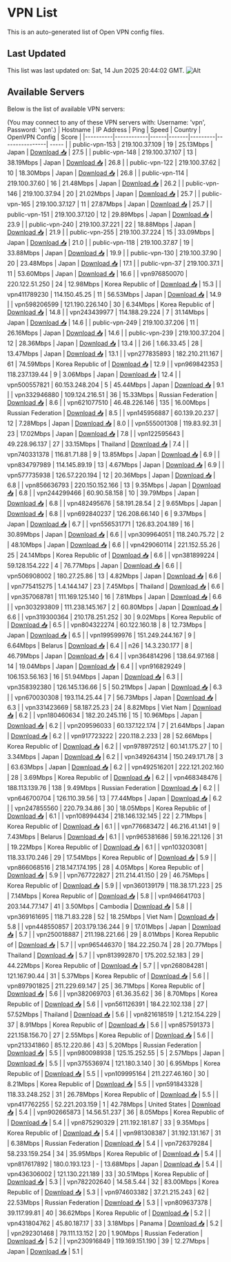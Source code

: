 # VPN List

This is an auto-generated list of Open VPN config files.

## Last Updated

This list was last updated on: Sat, 14 Jun 2025 20:44:02 GMT.
![Alt](https://repobeats.axiom.co/api/embed/186b98318ef1479477931607c1ad7d823f12451f.svg "Repobeats analytics image")

## Available Servers

Below is the list of available VPN servers:

(You may connect to any of these VPN servers with: Username: 'vpn', Password: 'vpn'.)
| Hostname | IP Address | Ping | Speed | Country | OpenVPN Config | Score |
|----------|------------|------|-------|---------|----------------| ----- |
| public-vpn-153 | 219.100.37.109 | 19 | 25.13Mbps | Japan | [Download 📥](./configs/server_0_JP.ovpn) | 27.5 |
| public-vpn-148 | 219.100.37.107 | 13 | 38.19Mbps | Japan | [Download 📥](./configs/server_1_JP.ovpn) | 26.8 |
| public-vpn-122 | 219.100.37.62 | 10 | 18.30Mbps | Japan | [Download 📥](./configs/server_2_JP.ovpn) | 26.8 |
| public-vpn-114 | 219.100.37.60 | 16 | 21.48Mbps | Japan | [Download 📥](./configs/server_3_JP.ovpn) | 26.2 |
| public-vpn-146 | 219.100.37.94 | 20 | 21.02Mbps | Japan | [Download 📥](./configs/server_4_JP.ovpn) | 25.7 |
| public-vpn-165 | 219.100.37.127 | 11 | 27.87Mbps | Japan | [Download 📥](./configs/server_5_JP.ovpn) | 25.7 |
| public-vpn-151 | 219.100.37.120 | 12 | 29.89Mbps | Japan | [Download 📥](./configs/server_6_JP.ovpn) | 23.9 |
| public-vpn-240 | 219.100.37.221 | 22 | 18.88Mbps | Japan | [Download 📥](./configs/server_7_JP.ovpn) | 21.9 |
| public-vpn-255 | 219.100.37.224 | 15 | 33.09Mbps | Japan | [Download 📥](./configs/server_8_JP.ovpn) | 21.0 |
| public-vpn-118 | 219.100.37.87 | 19 | 33.88Mbps | Japan | [Download 📥](./configs/server_9_JP.ovpn) | 19.9 |
| public-vpn-130 | 219.100.37.90 | 20 | 23.48Mbps | Japan | [Download 📥](./configs/server_10_JP.ovpn) | 17.1 |
| public-vpn-37 | 219.100.37.1 | 11 | 53.60Mbps | Japan | [Download 📥](./configs/server_11_JP.ovpn) | 16.6 |
| vpn976850070 | 220.122.51.250 | 24 | 12.98Mbps | Korea Republic of | [Download 📥](./configs/server_12_KR.ovpn) | 15.3 |
| vpn411789230 | 114.150.45.25 | 11 | 56.53Mbps | Japan | [Download 📥](./configs/server_13_JP.ovpn) | 14.9 |
| vpn598206599 | 121.190.226.140 | 30 | 6.34Mbps | Korea Republic of | [Download 📥](./configs/server_14_KR.ovpn) | 14.8 |
| vpn243439977 | 114.188.29.224 | 7 | 31.14Mbps | Japan | [Download 📥](./configs/server_15_JP.ovpn) | 14.6 |
| public-vpn-249 | 219.100.37.206 | 11 | 26.16Mbps | Japan | [Download 📥](./configs/server_16_JP.ovpn) | 14.6 |
| public-vpn-239 | 219.100.37.204 | 12 | 28.36Mbps | Japan | [Download 📥](./configs/server_17_JP.ovpn) | 13.4 |
| 2i6 | 1.66.33.45 | 28 | 13.47Mbps | Japan | [Download 📥](./configs/server_18_JP.ovpn) | 13.1 |
| vpn277835893 | 182.210.211.167 | 61 | 74.59Mbps | Korea Republic of | [Download 📥](./configs/server_19_KR.ovpn) | 12.9 |
| vpn969842353 | 118.237.139.44 | 9 | 3.06Mbps | Japan | [Download 📥](./configs/server_20_JP.ovpn) | 12.4 |
| vpn500557821 | 60.153.248.204 | 5 | 45.44Mbps | Japan | [Download 📥](./configs/server_21_JP.ovpn) | 9.1 |
| vpn332946880 | 109.124.216.51 | 36 | 15.33Mbps | Russian Federation | [Download 📥](./configs/server_22_RU.ovpn) | 8.6 |
| vpn621077510 | 46.48.226.146 | 135 | 16.00Mbps | Russian Federation | [Download 📥](./configs/server_23_RU.ovpn) | 8.5 |
| vpn145956887 | 60.139.20.237 | 12 | 7.28Mbps | Japan | [Download 📥](./configs/server_24_JP.ovpn) | 8.0 |
| vpn555001308 | 119.83.92.31 | 23 | 17.02Mbps | Japan | [Download 📥](./configs/server_25_JP.ovpn) | 7.8 |
| vpn122595643 | 49.228.96.137 | 27 | 33.15Mbps | Thailand | [Download 📥](./configs/server_26_TH.ovpn) | 7.4 |
| vpn740331378 | 116.81.71.88 | 9 | 13.85Mbps | Japan | [Download 📥](./configs/server_27_JP.ovpn) | 6.9 |
| vpn834797989 | 114.145.89.19 | 13 | 4.67Mbps | Japan | [Download 📥](./configs/server_28_JP.ovpn) | 6.9 |
| vpn577735938 | 126.57.220.194 | 12 | 20.36Mbps | Japan | [Download 📥](./configs/server_29_JP.ovpn) | 6.8 |
| vpn856636793 | 220.150.152.166 | 13 | 9.35Mbps | Japan | [Download 📥](./configs/server_30_JP.ovpn) | 6.8 |
| vpn244299466 | 60.90.58.158 | 10 | 39.79Mbps | Japan | [Download 📥](./configs/server_31_JP.ovpn) | 6.8 |
| vpn482495676 | 58.191.28.54 | 2 | 9.65Mbps | Japan | [Download 📥](./configs/server_32_JP.ovpn) | 6.8 |
| vpn692840237 | 126.208.66.140 | 6 | 9.37Mbps | Japan | [Download 📥](./configs/server_33_JP.ovpn) | 6.7 |
| vpn556531771 | 126.83.204.189 | 16 | 30.89Mbps | Japan | [Download 📥](./configs/server_34_JP.ovpn) | 6.6 |
| vpn309964051 | 118.240.75.72 | 2 | 48.10Mbps | Japan | [Download 📥](./configs/server_35_JP.ovpn) | 6.6 |
| vpn429060114 | 221.152.55.26 | 25 | 24.14Mbps | Korea Republic of | [Download 📥](./configs/server_36_KR.ovpn) | 6.6 |
| vpn381899224 | 59.128.154.222 | 4 | 76.77Mbps | Japan | [Download 📥](./configs/server_37_JP.ovpn) | 6.6 |
| vpn506908002 | 180.27.25.86 | 13 | 4.82Mbps | Japan | [Download 📥](./configs/server_38_JP.ovpn) | 6.6 |
| vpn775415275 | 1.4.144.147 | 23 | 7.45Mbps | Thailand | [Download 📥](./configs/server_39_TH.ovpn) | 6.6 |
| vpn357068781 | 111.169.125.140 | 16 | 7.81Mbps | Japan | [Download 📥](./configs/server_40_JP.ovpn) | 6.6 |
| vpn303293809 | 111.238.145.167 | 2 | 60.80Mbps | Japan | [Download 📥](./configs/server_41_JP.ovpn) | 6.6 |
| vpn319300364 | 210.178.251.252 | 30 | 9.02Mbps | Korea Republic of | [Download 📥](./configs/server_42_KR.ovpn) | 6.5 |
| vpn804322274 | 60.122.160.18 | 8 | 12.73Mbps | Japan | [Download 📥](./configs/server_43_JP.ovpn) | 6.5 |
| vpn199599976 | 151.249.244.167 | 9 | 6.64Mbps | Belarus | [Download 📥](./configs/server_44_BY.ovpn) | 6.4 |
| n26 | 14.3.230.177 | 8 | 46.79Mbps | Japan | [Download 📥](./configs/server_45_JP.ovpn) | 6.4 |
| vpn364814296 | 138.64.97.168 | 14 | 19.04Mbps | Japan | [Download 📥](./configs/server_46_JP.ovpn) | 6.4 |
| vpn916829249 | 106.153.56.163 | 16 | 51.94Mbps | Japan | [Download 📥](./configs/server_47_JP.ovpn) | 6.3 |
| vpn358392380 | 126.145.136.66 | 5 | 50.21Mbps | Japan | [Download 📥](./configs/server_48_JP.ovpn) | 6.3 |
| vpn670030308 | 193.114.25.44 | 7 | 56.73Mbps | Japan | [Download 📥](./configs/server_49_JP.ovpn) | 6.3 |
| vpn331423669 | 58.187.25.23 | 24 | 8.82Mbps | Viet Nam | [Download 📥](./configs/server_50_VN.ovpn) | 6.2 |
| vpn180460634 | 182.20.245.116 | 15 | 10.96Mbps | Japan | [Download 📥](./configs/server_51_JP.ovpn) | 6.2 |
| vpn209596033 | 60.137.122.174 | 7 | 21.64Mbps | Japan | [Download 📥](./configs/server_52_JP.ovpn) | 6.2 |
| vpn917723222 | 220.118.2.233 | 28 | 52.66Mbps | Korea Republic of | [Download 📥](./configs/server_53_KR.ovpn) | 6.2 |
| vpn978972512 | 60.141.175.27 | 10 | 3.34Mbps | Japan | [Download 📥](./configs/server_54_JP.ovpn) | 6.2 |
| vpn349264314 | 150.249.171.78 | 3 | 63.63Mbps | Japan | [Download 📥](./configs/server_55_JP.ovpn) | 6.2 |
| vpn492516201 | 222.121.202.160 | 28 | 3.69Mbps | Korea Republic of | [Download 📥](./configs/server_56_KR.ovpn) | 6.2 |
| vpn468348476 | 188.113.139.76 | 138 | 9.49Mbps | Russian Federation | [Download 📥](./configs/server_57_RU.ovpn) | 6.2 |
| vpn646700704 | 126.110.39.56 | 13 | 77.44Mbps | Japan | [Download 📥](./configs/server_58_JP.ovpn) | 6.2 |
| vpn247855560 | 220.79.34.86 | 30 | 18.05Mbps | Korea Republic of | [Download 📥](./configs/server_59_KR.ovpn) | 6.1 |
| vpn108994434 | 218.146.132.145 | 22 | 2.71Mbps | Korea Republic of | [Download 📥](./configs/server_60_KR.ovpn) | 6.1 |
| vpn776683472 | 46.216.41.141 | 9 | 7.43Mbps | Belarus | [Download 📥](./configs/server_61_BY.ovpn) | 6.1 |
| vpn965381686 | 59.16.221.126 | 31 | 19.22Mbps | Korea Republic of | [Download 📥](./configs/server_62_KR.ovpn) | 6.1 |
| vpn103203081 | 118.33.170.246 | 29 | 17.54Mbps | Korea Republic of | [Download 📥](./configs/server_63_KR.ovpn) | 5.9 |
| vpn866068516 | 218.147.174.195 | 28 | 4.05Mbps | Korea Republic of | [Download 📥](./configs/server_64_KR.ovpn) | 5.9 |
| vpn767722827 | 211.214.41.150 | 29 | 46.75Mbps | Korea Republic of | [Download 📥](./configs/server_65_KR.ovpn) | 5.9 |
| vpn360139179 | 118.38.171.223 | 25 | 7.14Mbps | Korea Republic of | [Download 📥](./configs/server_66_KR.ovpn) | 5.8 |
| vpn946641703 | 203.144.77.147 | 41 | 3.50Mbps | Cambodia | [Download 📥](./configs/server_67_KH.ovpn) | 5.8 |
| vpn369161695 | 118.71.83.228 | 52 | 18.25Mbps | Viet Nam | [Download 📥](./configs/server_68_VN.ovpn) | 5.8 |
| vpn448550857 | 203.179.136.244 | 9 | 17.01Mbps | Japan | [Download 📥](./configs/server_69_JP.ovpn) | 5.7 |
| vpn250018887 | 211.198.221.66 | 29 | 8.01Mbps | Korea Republic of | [Download 📥](./configs/server_70_KR.ovpn) | 5.7 |
| vpn965446370 | 184.22.250.74 | 28 | 20.77Mbps | Thailand | [Download 📥](./configs/server_71_TH.ovpn) | 5.7 |
| vpn813992870 | 175.202.52.183 | 29 | 44.22Mbps | Korea Republic of | [Download 📥](./configs/server_72_KR.ovpn) | 5.7 |
| vpn268084281 | 121.167.90.44 | 31 | 5.37Mbps | Korea Republic of | [Download 📥](./configs/server_73_KR.ovpn) | 5.6 |
| vpn897901825 | 211.229.69.147 | 25 | 36.71Mbps | Korea Republic of | [Download 📥](./configs/server_74_KR.ovpn) | 5.6 |
| vpn382069703 | 61.36.35.62 | 36 | 8.70Mbps | Korea Republic of | [Download 📥](./configs/server_75_KR.ovpn) | 5.6 |
| vpn561126391 | 184.22.102.138 | 27 | 57.52Mbps | Thailand | [Download 📥](./configs/server_76_TH.ovpn) | 5.6 |
| vpn821618519 | 1.212.154.229 | 37 | 8.91Mbps | Korea Republic of | [Download 📥](./configs/server_77_KR.ovpn) | 5.6 |
| vpn857591373 | 221.158.156.70 | 27 | 2.55Mbps | Korea Republic of | [Download 📥](./configs/server_78_KR.ovpn) | 5.6 |
| vpn213341860 | 85.12.220.86 | 43 | 5.20Mbps | Russian Federation | [Download 📥](./configs/server_79_RU.ovpn) | 5.5 |
| vpn980098938 | 125.15.252.55 | 5 | 2.57Mbps | Japan | [Download 📥](./configs/server_80_JP.ovpn) | 5.5 |
| vpn375536974 | 121.180.3.140 | 30 | 6.95Mbps | Korea Republic of | [Download 📥](./configs/server_81_KR.ovpn) | 5.5 |
| vpn109995164 | 211.227.46.160 | 30 | 8.21Mbps | Korea Republic of | [Download 📥](./configs/server_82_KR.ovpn) | 5.5 |
| vpn591843328 | 118.33.248.252 | 31 | 26.78Mbps | Korea Republic of | [Download 📥](./configs/server_83_KR.ovpn) | 5.5 |
| vpn417762255 | 52.221.203.159 | 1 | 42.78Mbps | United States | [Download 📥](./configs/server_84_US.ovpn) | 5.4 |
| vpn902665873 | 14.56.51.237 | 36 | 8.05Mbps | Korea Republic of | [Download 📥](./configs/server_85_KR.ovpn) | 5.4 |
| vpn875290329 | 211.192.181.87 | 33 | 9.35Mbps | Korea Republic of | [Download 📥](./configs/server_86_KR.ovpn) | 5.4 |
| vpn981308387 | 31.192.131.167 | 31 | 6.38Mbps | Russian Federation | [Download 📥](./configs/server_87_RU.ovpn) | 5.4 |
| vpn726379284 | 58.233.159.254 | 34 | 35.95Mbps | Korea Republic of | [Download 📥](./configs/server_88_KR.ovpn) | 5.4 |
| vpn817617892 | 180.0.193.123 | - | 13.68Mbps | Japan | [Download 📥](./configs/server_89_JP.ovpn) | 5.4 |
| vpn436306002 | 121.130.221.189 | 33 | 30.51Mbps | Korea Republic of | [Download 📥](./configs/server_90_KR.ovpn) | 5.3 |
| vpn782202640 | 14.58.5.44 | 32 | 83.00Mbps | Korea Republic of | [Download 📥](./configs/server_91_KR.ovpn) | 5.3 |
| vpn974603382 | 37.21.215.243 | 62 | 22.53Mbps | Russian Federation | [Download 📥](./configs/server_92_RU.ovpn) | 5.3 |
| vpn809637378 | 39.117.99.81 | 40 | 36.62Mbps | Korea Republic of | [Download 📥](./configs/server_93_KR.ovpn) | 5.2 |
| vpn431804762 | 45.80.187.17 | 33 | 3.18Mbps | Panama | [Download 📥](./configs/server_94_PA.ovpn) | 5.2 |
| vpn292301468 | 79.111.13.152 | 20 | 1.90Mbps | Russian Federation | [Download 📥](./configs/server_95_RU.ovpn) | 5.2 |
| vpn230916849 | 119.169.151.190 | 39 | 12.27Mbps | Japan | [Download 📥](./configs/server_96_JP.ovpn) | 5.1 |
